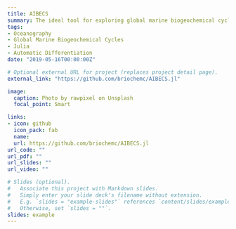 ```yaml
---
title: AIBECS
summary: The ideal tool for exploring global marine biogeochemical cycles.
tags:
- Oceanography
- Global Marine Biogeochemical Cycles
- Julia
- Automatic Differentiation
date: "2019-05-16T00:00:00Z"

# Optional external URL for project (replaces project detail page).
external_link: "https://github.com/briochemc/AIBECS.jl"

image:
  caption: Photo by rawpixel on Unsplash
  focal_point: Smart

links:
- icon: github
  icon_pack: fab
  name:
  url: https://github.com/briochemc/AIBECS.jl
url_code: ""
url_pdf: ""
url_slides: ""
url_video: ""

# Slides (optional).
#   Associate this project with Markdown slides.
#   Simply enter your slide deck's filename without extension.
#   E.g. `slides = "example-slides"` references `content/slides/example-slides.md`.
#   Otherwise, set `slides = ""`.
slides: example
---
```


